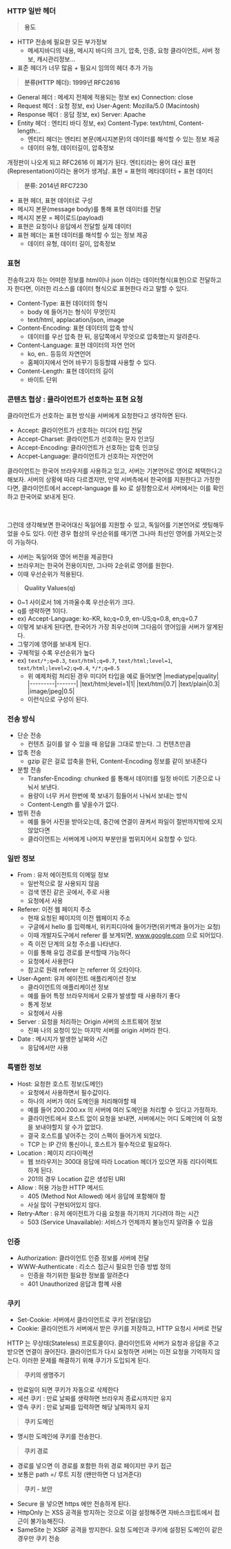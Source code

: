 ### HTTP 일반 헤더

> **용도**

- HTTP 전송에 필요한 모든 부가정보
  - 메세지바디의 내용, 메시지 바디의 크기, 압축, 인증, 요청 클라이언트, 서버 정보, 캐시관리정보...
- 표준 헤더가 너무 많음 + 필요시 임의의 헤더 추가 가능

> **분류(HTTP 헤더): 1999년 RFC2616**

- General 헤더 : 메세지 전체에 적용되는 정보 ex) Connection: close
- Request 헤더 : 요청 정보, ex) User-Agent: Mozilla/5.0 (Macintosh)
- Response 헤더 : 응답 정보, ex) Server: Apache
- Entity 헤더 : 엔티티 바디 정보, ex) Content-Type: text/html, Content-length:..
  - 엔티티 헤더는 엔티티 본문(메시지본문)의 데이터를 해석할 수 있는 정보 제공
  - 데이터 유형, 데이터길이, 압축정보

<p>개정판이 나오게 되고 RFC2616 이 폐기가 된다. 엔티티라는 용어 대신 표현(Representation)이라는 용어가 생겨남. 표현 = 표현의 메타데이터 + 표현 데이터</p>

> **분류: 2014년 RFC7230**

- 표현 헤더, 표현 데이터로 구성
- 메시지 본문(message body)를 통해 표현 데이터를 전달
- 메시지 본문 = 페이로드(payload)
- 표현은 요청이나 응답에서 전달할 실제 데이터
- 표현 헤더는 표현 데이터를 해석할 수 있는 정보 제공
  - 데이터 유형, 데이터 길이, 압축정보

### 표현

<p>전송하고자 하는 어떠한 정보를 html이나 json 이라는 데이터형식(표현)으로 전달하고자 한다면, 이러한 리소스를 데이터 형식으로 표현한다 라고 말할 수 있다.</p>

- Content-Type: 표현 데이터의 형식
  - body 에 들어가는 형식이 무엇인지
  - text/html, applacation/json, image
- Content-Encoding: 표현 데이터의 압축 방식
  - 데이터를 우선 압축 한 뒤, 응답쪽에서 무엇으로 압축했는지 알려준다.
- Content-Language: 표현 데이터의 자연 언어
  - ko, en.. 등등의 자연언어
  - 홈페이지에서 언어 바꾸기 등등할떄 사용할 수 있다.
- Content-Length: 표현 데이터의 길이
  - 바이트 단위

### 콘텐츠 협상 : 클라이언트가 선호하는 표현 요청

<p>클라이언트가 선호하는 표현 방식을 서버에게 요청한다고 생각하면 된다.</p>

- Accept: 클라이언트가 선호하는 미디어 타입 전달
- Accept-Charset: 클라이언트가 선호하는 문자 인코딩
- Accept-Encoding: 클라이언트가 선호하는 압축 인코딩
- Accpet-Language: 클라이언트가 선호하는 자연언어

<p>클라이언트는 한국어 브라우저를 사용하고 있고, 서버는 기본언어로 영어로 체택한다고 해보자. 서버의 상황에 따라 다르겠지만, 만약 서버측에서 한국어를 지원한다고 가정한다면, 클라이언트에서 accept-language 를 ko 로 설정함으로서 서버에서는 이를 확인하고 한국어로 보내게 된다.</p><br />

<p>그런데 생각해보면 한국어대신 독일어를 지원할 수 있고, 독일어를 기본언어로 셋팅해두었을 수도 있다. 이런 경우 협상의 우선순위를 매기면 그나마 최선인 영어를 가져오는것이 가능하다.</p>

- 서버는 독일어와 영어 버전을 제공한다
- 브라우저는 한국어 전용이지만, 그나마 2순위로 영어를 원한다.
- 이때 우선순위가 적용된다.

> **Quality Values(q)**

- 0~1 사이로서 1에 가까울수록 우선순위가 크다.
- q를 생략하면 1이다.
- ex) Accept-Language: ko-KR, ko;q=0.9, en-US;q=0.8, en;q=0.7
- 이렇게 보내게 된다면, 한국어가 가장 최우선이며 그다음이 영어임을 서버가 알게된다.
- 그렇기에 영어를 보내게 된다.
- 구체적일 수록 우선순위가 높다
- ex) `text/*;q=0.3`, `text/html;q=0.7`, `text/html;level=1`, `text/html;level=2;q=0.4`, `*/*;q=0.5`
  - 위 예제처럼 처리된 경우 미디어 타입을 예로 들어보면
    |mediatype|quality|
    |---------|-------|
    |text/html;level=1|1|
    |text/html|0.7|
    |text/plain|0.3|
    |image/jpeg|0.5|
  - 이런식으로 구성이 된다.

### 전송 방식

- 단순 전송
  - 컨텐츠 길이를 알 수 있을 때 응답을 그대로 받는다. 그 컨텐츠만큼
- 압축 전송
  - gzip 같은 걸로 압축을 한뒤, Content-Encoding 정보를 같이 보내준다
- 분할 전송
  - Transfer-Encoding: chunked 를 통해서 데이터를 일정 바이트 기준으로 나눠서 보낸다.
  - 용량이 너무 커서 한번에 쭉 보내기 힘들어서 나눠서 보내는 방식
  - Content-Length 를 넣을수가 없다.
- 범위 전송
  - 예를 들어 사진을 받아오는데, 중간에 연결이 끊켜서 파일이 절반까지밖에 오지 않았다면
  - 클라이언트는 서버에게 나머지 부분만을 범위지어서 요청할 수 있다.

### 일반 정보

- From : 유저 에이전트의 이메일 정보
  - 일반적으로 잘 사용되지 않음
  - 검색 엔진 같은 곳에서, 주로 사용
  - 요청에서 사용
- Referer: 이전 웹 페이지 주소
  - 현재 요청된 페이지의 이전 웹페이지 주소
  - 구글에서 hello 를 입력해서, 위키피디아에 들어가면(위키백과 들어가는 요청)
  - 이때 개발자도구에서 referer 를 보게되면, www.google.com 으로 되어있다.
  - 즉 이전 단계의 요청 주소를 나타낸다.
  - 이를 통해 유입 경로를 분석할때 가능하다
  - 요청에서 사용한다
  - 참고로 원래 referer 는 referrer 의 오타이다.
- User-Agent: 유저 에이전트 애플리케이션 정보
  - 클라이언트의 애플리케이션 정보
  - 예를 들어 특정 브라우저에서 오류가 발생할 때 사용하기 좋다
  - 통계 정보
  - 요청에서 사용
- Server : 요청을 처리하는 Origin 서버의 소프트웨어 정보
  - 진짜 나의 요청이 있는 마지막 서버를 origin 서버라 한다.
- Date : 메시지가 발생한 날짜와 시간
  - 응답에서만 사용

### 특별한 정보

- Host: 요청한 호스트 정보(도메인)
  - 요청에서 사용하면서 필수값이다.
  - 하나의 서버가 여러 도메인을 처리해야할 때
  - 예를 들어 200.200.xx 의 서버에 여러 도메인을 처리할 수 있다고 가정하자.
  - 클라이언트에서 호스트 없이 요청을 보내면, 서버에서는 어디 도메인에 이 요청을 보내야할지 알 수가 없었다.
  - 결국 호스트를 넣어주는 것이 스펙이 들어가게 되었다.
  - TCP 는 IP 간의 통신이니, 호스트가 필수적으로 필요하다.
- Location : 페이지 리다이렉션
  - 웹 브라우저는 300대 응답에 따라 Location 헤더가 있으면 자동 리다이렉트 하게 된다.
  - 201의 경우 Location 값은 생성된 URI
- Allow : 허용 가능한 HTTP 메서드
  - 405 (Method Not Allowed) 에서 응답에 포함해야 함
  - 사실 많이 구현되어있지 않다.
- Retry-After : 유저 에이전트가 다음 요청을 하기까지 기다려야 하는 시간
  - 503 (Service Unavailable): 서비스가 언제까지 불능인지 알려줄 수 있음

### 인증

- Authorization: 클라이언트 인증 정보를 서버에 전달
- WWW-Authenticate : 리소스 접근시 필요한 인증 방법 정의
  - 인증을 하기위한 필요한 정보를 알려준다
  - 401 Unauthorized 응답과 함꼐 사용

### 쿠키

- Set-Cookie: 서버에서 클라이언트로 쿠키 전달(응답)
- Cookie: 클라이언트가 서버에서 받은 쿠키를 저장하고, HTTP 요청시 서버로 전달

<p>HTTP 는 무상태(Stateless) 프로토콜이다. 클라이언트와 서버가 요청과 응답을 주고 받으면 연결이 끊어진다. 클라이언트가 다시 요청하면 서버는 이전 요청을 기억하지 않는다. 이러한 문제를 해결하기 위해 쿠기가 도입되게 된다.</p>

> **쿠키의 생명주기**

- 만료일이 되면 쿠키가 자동으로 삭제한다
- 세션 쿠키 : 만료 날짜를 생략하면 브라우저 종료시까지만 유지
- 영속 쿠키 : 만료 날짜를 입력하면 해당 날짜까지 유지

> **쿠키 도메인**

- 명시한 도메인에 쿠키를 전송한다.

> **쿠키 경로**

- 경로를 넣으면 이 경로를 포함한 하위 경로 페이지만 쿠키 접근
- 보통은 path =/ 루트 지정 (왠만하면 다 넘겨준다)

> **쿠키 - 보안**

- Secure 을 넣으면 https 에만 전송하게 된다.
- HttpOnly 는 XSS 공격을 방지하는 것으로 이걸 설정해주면 자바스크립트에서 접근이 불가능해진다.
- SameSite 는 XSRF 공격을 방지한다. 요청 도메인과 쿠키에 설정된 도메인이 같은 경우만 쿠키 전송
